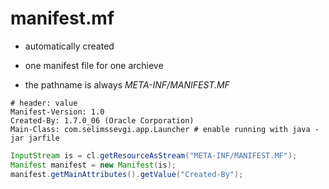 # manifest.mf

- automatically created

- one manifest file for one archieve

- the pathname is always *META-INF/MANIFEST.MF*

```shell
# header: value
Manifest-Version: 1.0
Created-By: 1.7.0_06 (Oracle Corporation)
Main-Class: com.selimssevgi.app.Launcher # enable running with java -jar jarfile
```

```java
InputStream is = cl.getResourceAsStream("META-INF/MANIFEST.MF");
Manifest manifest = new Manifest(is);
manifest.getMainAttributes().getValue("Created-By");
```
